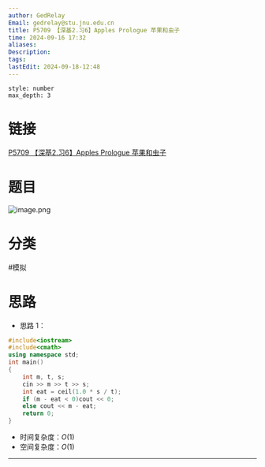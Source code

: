 ```yaml
---
author: GedRelay
Email: gedrelay@stu.jnu.edu.cn
title: P5709 【深基2.习6】Apples Prologue 苹果和虫子
time: 2024-09-16 17:32
aliases: 
Description: 
tags: 
lastEdit: 2024-09-18-12:48
---
```


```toc
style: number
max_depth: 3
```

# 链接
[P5709 【深基2.习6】Apples Prologue 苹果和虫子](https://www.luogu.com.cn/problem/P5709) 

# 题目
![image.png](https://ged-pic-bed.oss-cn-guangzhou.aliyuncs.com/img/202409161733718.png)


# 分类
#模拟 

# 思路
- 思路 1：


```cpp
#include<iostream>
#include<cmath>
using namespace std;
int main()
{
	int m, t, s;
	cin >> m >> t >> s;
	int eat = ceil(1.0 * s / t);
	if (m - eat < 0)cout << 0;
	else cout << m - eat;
	return 0;
}
```


- 时间复杂度：${O\left( 1 \right)  }$ 
- 空间复杂度：${O\left( 1 \right)  }$ 


---

